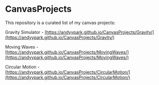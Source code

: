 # CanvasProjects
This repository is a curated list of my canvas projects:

Gravity Simulator - [https://andyypark.github.io/CanvasProjects/Gravity/](https://andyypark.github.io/CanvasProjects/Gravity/) 

Moving Waves - [https://andyypark.github.io/CanvasProjects/MovingWaves/](https://andyypark.github.io/CanvasProjects/MovingWaves/)

Circular Motion - [https://andyypark.github.io/CanvasProjects/CircularMotion/](https://andyypark.github.io/CanvasProjects/CircularMotion/)
